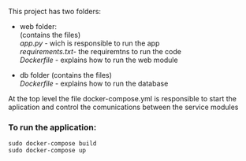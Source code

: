This project has two folders:
- web folder:\
(contains the files)\
*app.py* - wich is responsible to run the app\
*requirements.txt*- the requiremtns to run the code\
*Dockerfile* - explains how to run the web module

- db folder
(contains the files)\
*Dockerfile* - explains how to run the database

At the top level the file docker-compose.yml is responsible to start the aplication and control the comunications between the service modules

### To run the application:

`sudo docker-compose build`\
`sudo docker-compose up`
